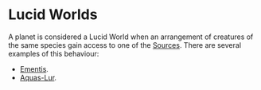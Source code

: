 # Lucid Worlds
A planet is considered a Lucid World when an arrangement of creatures of the same species gain access to one of the <a href='#' class='note-link' data-id='Sources' onclick="Shiny.setInputValue('linked_doc_click', 'Sources', {priority: 'event'}); return false;">Sources</a>. There are several examples of this behaviour:
+ <a href='#' class='note-link' data-id='Ementis' onclick="Shiny.setInputValue('linked_doc_click', 'Ementis', {priority: 'event'}); return false;">Ementis</a>.
+ <a href='#' class='note-link' data-id='Aquas-Lur' onclick="Shiny.setInputValue('linked_doc_click', 'Aquas-Lur', {priority: 'event'}); return false;">Aquas-Lur</a>.
